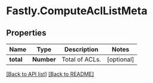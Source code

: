 # Fastly.ComputeAclListMeta

## Properties

Name | Type | Description | Notes
------------ | ------------- | ------------- | -------------
**total** | **Number** | Total of ACLs. | [optional] 


[[Back to API list]](../../README.md#endpoints) [[Back to README]](../../README.md)
